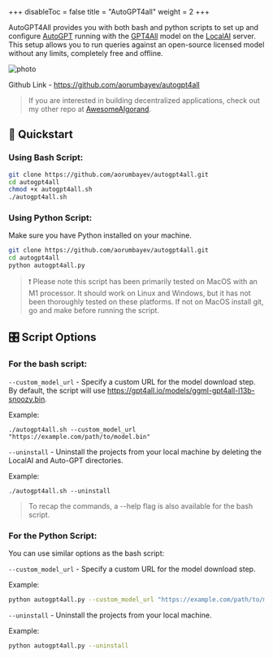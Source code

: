 
+++
disableToc = false
title = "AutoGPT4all"
weight = 2
+++

AutoGPT4All provides you with both bash and python scripts to set up and configure [AutoGPT](https://github.com/Significant-Gravitas/Auto-GPT.git) running with the [GPT4All](#) model on the [LocalAI](https://github.com/go-skynet/LocalAI) server. This setup allows you to run queries against an open-source licensed model without any limits, completely free and offline.

![photo](https://bafkreif7cbmuvhztfdlscnmgi3ob32d6ulkqgbjqy4cff2krth4dynwwhe.ipfs.nftstorage.link)

Github Link - https://github.com/aorumbayev/autogpt4all

> If you are interested in building decentralized applications, check out my other repo at [AwesomeAlgorand](https://github.com/aorumbayev/awesome-algorand).

## 🚀 Quickstart

### Using Bash Script:

```sh
git clone https://github.com/aorumbayev/autogpt4all.git
cd autogpt4all
chmod +x autogpt4all.sh
./autogpt4all.sh
```

### Using Python Script:

Make sure you have Python installed on your machine.

```sh
git clone https://github.com/aorumbayev/autogpt4all.git
cd autogpt4all
python autogpt4all.py
```

> ❗️ Please note this script has been primarily tested on MacOS with an M1 processor. It should work on Linux and Windows, but it has not been thoroughly tested on these platforms. If not on MacOS install git, go and make before running the script.

## 🎛️ Script Options

### For the bash script:

`--custom_model_url` - Specify a custom URL for the model download step. By default, the script will use https://gpt4all.io/models/ggml-gpt4all-l13b-snoozy.bin.

Example:

```
./autogpt4all.sh --custom_model_url "https://example.com/path/to/model.bin"
```

`--uninstall` - Uninstall the projects from your local machine by deleting the LocalAI and Auto-GPT directories.

Example:

```
./autogpt4all.sh --uninstall
```

> To recap the commands, a --help flag is also available for the bash script.

### For the Python Script:

You can use similar options as the bash script:

`--custom_model_url` - Specify a custom URL for the model download step.

Example:

```sh
python autogpt4all.py --custom_model_url "https://example.com/path/to/model.bin"
```

`--uninstall` - Uninstall the projects from your local machine.

Example:

```sh
python autogpt4all.py --uninstall
```
